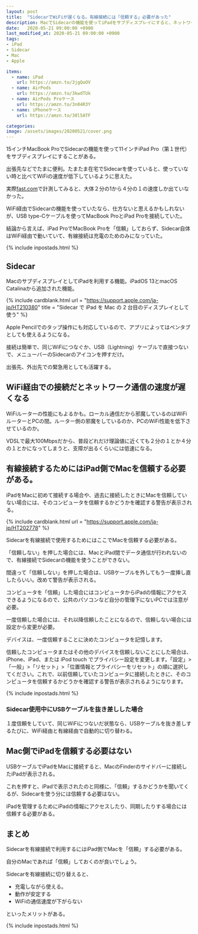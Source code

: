 ```yaml
---
layout: post
title:  "SidecarでWiFiが遅くなる。有線接続には「信頼する」必要があった"
description: MacでSidecarの機能を使ってiPadをサブディスプレイにすると、ネットワーク通信の速度が遅くなったように感じた。有線で接続していると思ったら無線（WiFi経由）で接続していた。
date:   2020-05-21 09:00:00 +0900
last_modified_at: 2020-05-21 09:00:00 +0900
tags:
- iPad
- Sidecar
- Mac
- Apple

items:
  - name: iPad
    url: https://amzn.to/3jgQoOV
  - name: AirPods
    url: https://amzn.to/3kwdTUk
  - name: AirPods Proケース
    url: https://amzn.to/3n04R3Y
  - name: iPhoneケース
    url: https://amzn.to/30l5ATF

categories:
image: /assets/images/20200521/cover.png
---
```



15インチMacBook ProでSidecarの機能を使って11インチiPad Pro（第１世代）をサブディスプレイにすることがある。

出張先などでたまに便利。たまたま在宅でSidecarを使っていると、使っていない時と比べてWiFiの速度が低下しているように思えた。

実際[fast.com](https://www.fast.com)で計測してみると、大体２分の1から４分の１の速度しか出ていなかった。

WiFi経由でSidecarの機能を使っていたなら、仕方ないと思えるかもしれないが、USB type-Cケーブルを使ってMacBook ProとiPad Proを接続していた。

結論から言えば、iPad ProでMacBook Proを「信頼」しておらず、Sidecar自体はWiFi経由で動いていて、有線接続は充電のためのみになっていた。

{% include inpostads.html %}


## Sidecar

MacのサブディスプレイとしてiPadを利用する機能。iPadOS 13とmacOS Catalinaから追加された機能。

{% include cardblank.html url = "https://support.apple.com/ja-jp/HT210380" title = "Sidecar で iPad を Mac の 2 台目のディスプレイとして使う" %}

Apple Pencilでのタップ操作にも対応しているので、アプリによってはペンタブとしても使えるようになる。

接続は簡単で、同じWiFiにつなぐか、USB（Lightning）ケーブルで直接つないで、メニューバーのSidecarのアイコンを押すだけ。

出張先、外出先での緊急用としても活躍する。


## WiFi経由での接続だとネットワーク通信の速度が遅くなる

WiFiルーターの性能にもよるかも。ローカル通信だから邪魔しているのはWiFiルーターとPCの間。ルーター側の邪魔をしているのか、PCのWiFi性能を低下させているのか。

VDSLで最大100Mbpsだから、普段どれだけ理論値に近くても２分の１とか４分の１とかになってしまうと、支障が出るくらいには低速になる。

## 有線接続するためにはiPad側でMacを信頼する必要がある。

iPadをMacに初めて接続する場合や、過去に接続したときにMacを信頼していない場合には、そのコンピュータを信頼するかどうかを確認する警告が表示される。

{% include cardblank.html url = "https://support.apple.com/ja-jp/HT202778" %}

Sidecarを有線接続で使用するためにはここでMacを信頼する必要がある。

「信頼しない」を押した場合には、MacとiPad間でデータ通信が行われないので、有線接続でSidecarの機能を使うことができない。

間違って「信頼しない」を押した場合は、USBケーブルを外してもう一度挿し直したらいい。改めて警告が表示される。

コンピュータを「信頼」した場合にはコンピュータからiPadの情報にアクセスできるようになるので、公共のパソコンなど自分の管理下にないPCでは注意が必要。

一度信頼した場合には、それ以降信頼したことになるので、信頼しない場合には設定から変更が必要。

>
デバイスは、一度信頼することに決めたコンピュータを記憶します。
>
信頼したコンピュータまたはその他のデバイスを信頼しないことにした場合は、iPhone、iPad、または iPod touch でプライバシー設定を変更します。「設定」>「一般」>「リセット」>「位置情報とプライバシーをリセット」の順に選択してください。これで、以前信頼していたコンピュータに接続したときに、そのコンピュータを信頼するかどうかを確認する警告が表示されるようになります。

{% include inpostads.html %}


### Sidecar使用中にUSBケーブルを抜き差しした場合

１度信頼をしていて、同じWiFiにつないだ状態なら、USBケーブルを抜き差しするたびに、WiFi経由と有線経由で自動的に切り替わる。


## Mac側でiPadを信頼する必要はない

USBケーブルでiPadをMacに接続すると、MacのFinderのサイドバーに接続したiPadが表示される。

これを押すと、iPadで表示されたのと同様に、「信頼」するかどうかを聞いてくるが、Sidecarを使う分には信頼する必要はない。

iPadを管理するためにiPadの情報にアクセスしたり、同期したりする場合には信頼する必要がある。




## まとめ

Sidecarを有線接続で利用するにはiPad側でMacを「信頼」する必要がある。

自分のMacであれば「信頼」しておくのが良いでしょう。

Sidecarを有線接続に切り替えると、

- 充電しながら使える。
- 動作が安定する
- WiFiの通信速度が下がらない

といったメリットがある。

{% include inpostads.html %}
